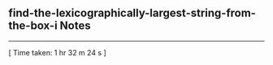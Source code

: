 <h2>find-the-lexicographically-largest-string-from-the-box-i Notes</h2><hr>[ Time taken: 1 hr 32 m 24 s ]
